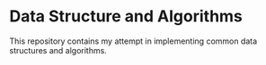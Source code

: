 # Data Structure and Algorithms
This repository contains my attempt in implementing common data structures and algorithms.
 
